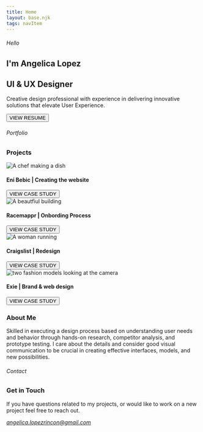 ```yaml
---
title: Home
layout: base.njk
tags: navItem
---
```


<section class="homepage_intro">
    <h6>Hello</h6>
    <h1>I'm Angelica Lopez</h1>
    <h1>UI & UX Designer</h1>
     <p>Creative design professional with experience in delivering
  innovative solutions that elevate User Experience.</p>
     <button type="button">VIEW RESUME</button>
    
  </section>
    
 <section class="projects">
      <h6>Portfolio</h6>
      <h3>Projects</h3>
    <div class="project1">
        <div class="imageContainer">
        <img src="/images/EniBebic.png" alt="A chef making a dish">
       </div>
        <h4>Eni Bebic | Creating the website</h4>
        <button type="button">VIEW CASE STUDY</button>
       </div>
      <div class="project2">
        <div class="imageContainer">
        <img src="/images/Craigslist.png" alt="A beautfiul building">
      </div>
        <h4>Racemappr | Onbording Process</h4>
        <button type="button">VIEW CASE STUDY</button>
       </div>
      
<div class="project3">
        <div class="imageContainer">
        <img src="/images/Racemppr.png" alt="A woman running">
      </div>
        <h4>Craigslist | Redesign</h4>
        <button type="button">VIEW CASE STUDY</button>
</div>
      <div class="project4">
        <div class="imageContainer">
        <img src="/images/Exie.png" alt="two fashion models looking at the camera">
      </div>
        <h4>Exie | Brand & web design</h4>
        <button type="button">VIEW CASE STUDY</button>
       </div>
    </section>
    
<section class="aboutme">
      <h3>About Me</h3>
      <p>Skilled in executing a design process based on understanding user needs and behavior through hands-on research, competitor analysis, and prototype testing. I care about the details and consider good visual communication to be crucial in creating effective interfaces, models, and new  possibilities. </p>
    </section>
    <section class="contactme">
      <h6>Contact</h6>
      <h3>Get in Touch</h3>
      <p>If you have questions related to my projects, or would like to work on a new project  feel free to reach out.</p>
      <address>
        <a href="mailto:angelica.lopezrincon@gmail.com">angelica.lopezrincon@gmail.com</a>
      </address>
    </section>  